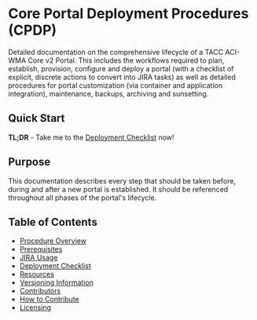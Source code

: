 # Core Portal Deployment Procedures (CPDP)

Detailed documentation on the comprehensive lifecycle of a TACC ACI-WMA Core v2 Portal. This includes the workflows required to plan, establish, provision, configure and deploy a portal (with a checklist of explicit, discrete actions to convert into JIRA tasks) as well as detailed procedures for portal customization (via container and application integration), maintenance, backups, archiving and sunsetting.

## Quick Start

**TL;DR** - Take me to the [Deployment Checklist](pages/checklist.md) now!

## Purpose

This documentation describes every step that should be taken before, during and after a new portal is established. It should be referenced throughout all phases of the portal's lifecycle.

## Table of Contents

- [Procedure Overview](pages/overview.md)
- [Prerequisites](pages/prerequisites.md)
- [JIRA Usage](pages/jira-usage.md)
- [Deployment Checklist](pages/checklist.md)
- [Resources](pages/resources.md)
- [Versioning Information](pages/versioning-information.md)
- [Contributors](pages/contributors.md)
- [How to Contribute](pages/how-to-contribute.md)
- [Licensing](pages/licensing.md)
